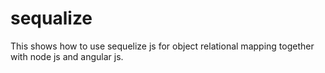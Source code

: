 # sequalize
This shows how to use sequelize js for object relational mapping together with node js and angular js.
